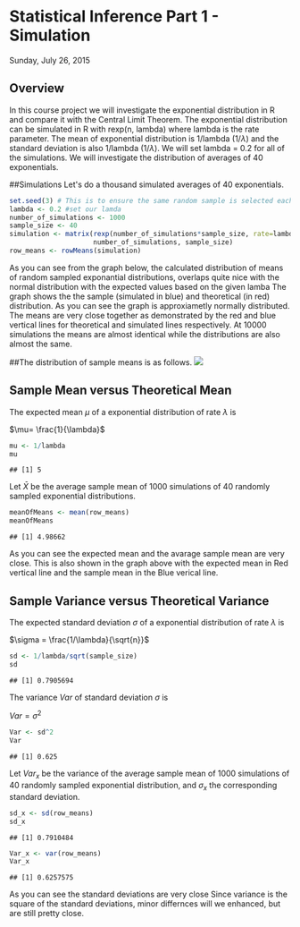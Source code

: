 # Statistical Inference Part 1 - Simulation
Sunday, July 26, 2015  
## Overview
In this course project we will investigate the exponential distribution in R and compare it with the Central Limit Theorem. The exponential distribution can be simulated in R with rexp(n, lambda) where lambda is the rate parameter. The mean of exponential distribution is 1/lambda (1/$\lambda$) and the standard deviation is also 1/lambda (1/$\lambda$). We will set lambda = 0.2 for all of the simulations. We will investigate the distribution of averages of 40 exponentials.

##Simulations
Let's do a thousand simulated averages of 40 exponentials.

```r
set.seed(3) # This is to ensure the same random sample is selected each time
lambda <- 0.2 #set our lamda
number_of_simulations <- 1000
sample_size <- 40
simulation <- matrix(rexp(number_of_simulations*sample_size, rate=lambda), 
                     number_of_simulations, sample_size)
row_means <- rowMeans(simulation)
```

As you can see from the graph below, the calculated distribution of means of random sampled exponantial distributions, overlaps quite nice with the normal distribution with the expected values based on the given lamba
The graph shows the the sample (simulated in blue) and theoretical (in red) distribution. As you can see the graph is approxiametly normally distributed. The means are very close together as demonstrated by the red and blue vertical lines for theoretical and simulated lines respectively. At 10000 simulations the means are almost identical while the distributions are also almost the same.

##The distribution of sample means is as follows.
![](./statisitcal_inference_simulation_files/figure-html/unnamed-chunk-2-1.png) 




## Sample Mean versus Theoretical Mean

The expected mean $\mu$ of a exponential distribution of rate $\lambda$ is 

$\mu= \frac{1}{\lambda}$ 


```r
mu <- 1/lambda
mu
```

```
## [1] 5
```

Let $\bar X$ be the average sample mean of 1000 simulations of 40 randomly sampled exponential distributions.


```r
meanOfMeans <- mean(row_means)
meanOfMeans
```

```
## [1] 4.98662
```

As you can see the expected mean and the avarage sample mean are very close. This is also shown in the graph above with the expected mean in Red vertical line and the sample mean in the Blue verical line. 


## Sample Variance versus Theoretical Variance

The expected standard deviation $\sigma$ of a exponential distribution of rate $\lambda$ is 

$\sigma = \frac{1/\lambda}{\sqrt{n}}$ 



```r
sd <- 1/lambda/sqrt(sample_size)
sd
```

```
## [1] 0.7905694
```

The variance $Var$ of standard deviation $\sigma$ is

$Var = \sigma^2$ 


```r
Var <- sd^2
Var
```

```
## [1] 0.625
```

Let $Var_x$ be the variance of the average sample mean of 1000 simulations of 40 randomly sampled exponential distribution, and $\sigma_x$ the corresponding standard deviation.

```r
sd_x <- sd(row_means)
sd_x
```

```
## [1] 0.7910484
```

```r
Var_x <- var(row_means)
Var_x
```

```
## [1] 0.6257575
```

As you can see the standard deviations are very close
Since variance is the square of the standard deviations, minor differnces will we enhanced, but are still pretty close.
